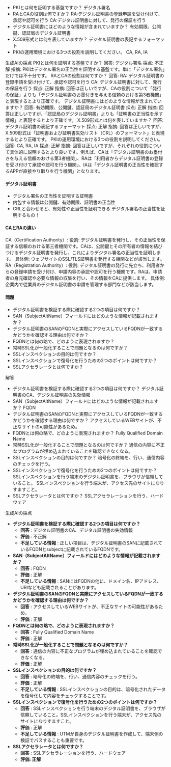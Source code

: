- PKIとは何を証明する基盤ですか？
  デジタル署名
- RAとCAの役割は何ですか？
  RA:デジタル証明書の登録申請を受け付けて、承認や認可を行う
  CA:デジタル証明書に対して、発行の保証を行う
- デジタル証明書にはどのような情報が含まれていますか？
  有効期限、公開鍵、認証局のデジタル証明書
- X.509形式とは何を表していますか？
  デジタル証明書の表記するフォーマット
- PKIの運用環境における3つの役割を説明してください。
  CA, RA, IA

生成AIの採点
PKIとは何を証明する基盤ですか？
回答: デジタル署名
採点: 不正解
指摘: PKIはデジタル署名の正当性を証明する基盤です。単に「デジタル署名」だけでは不十分です。
RAとCAの役割は何ですか？
回答:
RA: デジタル証明書の登録申請を受け付けて、承認や認可を行う
CA: デジタル証明書に対して、発行の保証を行う
採点: 正解
指摘: 回答は正しいですが、CAの役割について「発行の保証」よりも「デジタル証明書のお墨付きを与える信頼のおける第3者機関」と表現するとより正確です。
デジタル証明書にはどのような情報が含まれていますか？
回答: 有効期限、公開鍵、認証局のデジタル証明書
採点: 正解
指摘: 回答は正しいですが、「認証局のデジタル証明書」よりも「証明書の正当性を示す情報」と表現するとより正確です。
X.509形式とは何を表していますか？
回答: デジタル証明書の表記するフォーマット
採点: 正解
指摘: 回答は正しいですが、X.509形式は「証明書および証明書失効リスト（CRL）のフォーマット」と表現するとより正確です。
PKIの運用環境における3つの役割を説明してください。
回答: CA, RA, IA
採点: 正解
指摘: 回答は正しいですが、それぞれの役割について具体的に説明するとより良いです。例えば、CAは「デジタル証明書のお墨付きを与える信頼のおける第3者機関」、RAは「利用者からデジタル証明書の登録を受け付けて承認や認可を行う機関」、IAは「デジタル証明書の正当性を確認するAPPが直接やり取りを行う機関」となります。

#### デジタル証明書

- デジタル署名の正当性を証明する証明書
- 内包する情報は公開鍵、有効期限、証明書の正当性
- CRLと合わせると、有効性や正当性を証明できる
  デジタル署名の正当性を証明するもの！

#### CAとRAの違い

CA（Certification Authority）:
役割: デジタル証明書を発行し、その正当性を保証する信頼のおける第三者機関です。CAは、公開鍵とその所有者の情報を結びつけるデジタル証明書を発行し、これによりデジタル署名の正当性を証明します。
具体例: ウェブサイトのSSL/TLS証明書を発行する機関などが該当します。
RA（Registration Authority）:
役割: デジタル証明書の発行に先立ち、利用者からの登録申請を受け付け、申請内容の承認や認可を行う機関です。RAは、申請者の身元確認や必要な情報の収集を行い、その情報をCAに提供します。
具体例: 企業内で従業員のデジタル証明書の申請を管理する部門などが該当します。


#### 問題

* デジタル証明書を検証する際に確認する2つの項目は何ですか？
* SAN（SubjectAltName）フィールドにはどのような情報が記載されますか？
* デジタル証明書のSANのFQDNと実際にアクセスしているFQDNが一致するかどうかを確認する理由は何ですか？
* FQDNとは何の略で、どのように表現されますか？
* 常時SSL化が一般化することで問題となるのは何ですか？
* SSLインスペクションの目的は何ですか？
* SSLインスペクションで復号化を行うための2つのポイントは何ですか？
* SSLアクセラレータとは何ですか？


解答

* デジタル証明書を検証する際に確認する2つの項目は何ですか？
  デジタル証明書のCA、デジタル証明書の失効情報
* SAN（SubjectAltName）フィールドにはどのような情報が記載されますか？
  FQDN
* デジタル証明書のSANのFQDNと実際にアクセスしているFQDNが一致するかどうかを確認する理由は何ですか？
  アクセスしているWEBサイトが、不正なサイトの可能性があるため。
* FQDNとは何の略で、どのように表現されますか？
  Fully Qualified Domain Name
* 常時SSL化が一般化することで問題となるのは何ですか？
  通信の内容に不正なプログラムが埋め込まれていることを確認できなくなる。
* SSLインスペクションの目的は何ですか？
  暗号化の終端を、行い、通信内容のチェックを行う。
* SSLインスペクションで復号化を行うための2つのポイントは何ですか？
  SSLインスペクションを行う端末のデジタル証明書を、ブラウザが信頼していること。
  SSLインスペクションを行う端末が、アクセス先のサイトになりすますこと。
* SSLアクセラレータとは何ですか？
  SSLアクセラレーションを行う、ハードウェア

生成AIの採点

* **デジタル証明書を検証する際に確認する2つの項目は何ですか？**
  * **回答** : デジタル証明書のCA、デジタル証明書の失効情報
  * **評価** : 不正解
  * **不足している情報** : 正しい項目は、デジタル証明書のSANに記載されているFQDNとsubjectに記載されているFQDNです。
* **SAN（SubjectAltName）フィールドにはどのような情報が記載されますか？**
  * **回答** : FQDN
  * **評価** : 正解
  * **不足している情報** : SANにはFQDNの他に、ドメイン名、IPアドレス、URIなども記載されることがあります。
* **デジタル証明書のSANのFQDNと実際にアクセスしているFQDNが一致するかどうかを確認する理由は何ですか？**
  * **回答** : アクセスしているWEBサイトが、不正なサイトの可能性があるため。
  * **評価** : 正解
* **FQDNとは何の略で、どのように表現されますか？**
  * **回答** : Fully Qualified Domain Name
  * **評価** : 正解
* **常時SSL化が一般化することで問題となるのは何ですか？**
  * **回答** : 通信の内容に不正なプログラムが埋め込まれていることを確認できなくなる。
  * **評価** : 正解
* **SSLインスペクションの目的は何ですか？**
  * **回答** : 暗号化の終端を、行い、通信内容のチェックを行う。
  * **評価** : 正解
  * **不足している情報** : SSLインスペクションの目的は、暗号化されたデータを復号化して内容をチェックすることです。
* **SSLインスペクションで復号化を行うための2つのポイントは何ですか？**
  * **回答** : SSLインスペクションを行う端末のデジタル証明書を、ブラウザが信頼していること。SSLインスペクションを行う端末が、アクセス先のサイトになりすますこと。
  * **評価** : 正解
  * **不足している情報** : UTMが自身のデジタル証明書を作成して、端末側の検証でパスすることも重要です。
* **SSLアクセラレータとは何ですか？**
  * **回答** : SSLアクセラレーションを行う、ハードウェア
  * **評価: 正解**

